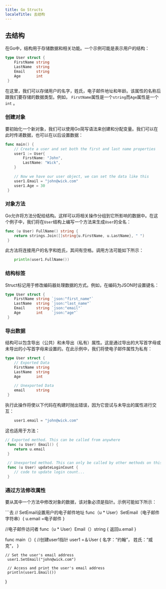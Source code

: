 ```yaml
---
title: Go Structs
localeTitle: 去结构
---
```

## 去结构

在Go中，结构用于存储数据和相关功能。一个示例可能是表示用户的结构：

```go
type User struct { 
    FirstName string 
    LastName  string 
    Email     string 
    Age       int 
 } 
```

在这里，我们可以存储用户的名字，姓氏，电子邮件地址和年龄。该属性的名称后跟我们要存储的数据类型。例如， `FirstName`属性是一个`string`而`Age`属性是一个`int` 。

### 创建对象

要初始化一个新对象，我们可以使用Go简写语法来创建和分配变量。我们可以在此时传递数据，也可以在以后设置数据：

```go
func main() { 
    // Create a user and set both the first and last name properties 
    user1 := User{ 
        FirstName: "John", 
        LastName: "Wick", 
    } 
 
    // Now we have our user object, we can set the data like this 
    user1.Email = "john@wick.com" 
    user1.Age = 30 
 } 
```

### 对象方法

Go允许将方法分配给结构。这样可以将相关操作分组到它所影响的数据中。在这个例子中，我们将在`User`结构上编写一个方法来生成`User`的全名：

```go
func (u User) FullName() string { 
    return strings.Join([]string{u.FirstName, u.LastName}, " ") 
 } 
```

此方法将连接用户的名字和姓氏，其间有空格。调用方法可能如下所示：

```go
    println(user1.FullName()) 
```

### 结构标签

Struct标记用于修改编码器处理数据的方式。例如，在编码为JSON时设置键名：

```go
type User struct { 
    FirstName string `json:"first_name"` 
    LastName  string `json:"last_name"` 
    Email     string `json:"email"` 
    Age       int    `json:"age"` 
 } 
```

### 导出数据

结构可以包含导出（公共）和未导出（私有）属性。这是通过导出的大写首字母或未导出的小写首字母来设置的。在此示例中，我们将使电子邮件属性为私有：

```go
type User struct { 
    // Exported Data 
    FirstName string 
    LastName  string 
    Age       int 
 
    // Unexported Data 
    email     string 
 } 
```

执行此操作将使以下代码在构建时抛出错误，因为它尝试与未导出的属性进行交互：

```go
    user1.email = "john@wick.com" 
```

这也适用于方法：

```go
// Exported method. This can be called from anywhere 
 func (u User) Email() { 
    return u.email 
 } 
 
 // Unexported method. This can only be called by other methods on this struct 
 func (u User) updateLoginCount { 
    // code to update login count... 
 } 
```

### 通过方法修改属性

要从其中一个方法中修改对象的数据，该对象必须是指针。示例可能如下所示：

\`\`\`去 // SetEmail设置用户的电子邮件地址 func（u \* User）SetEmail（电子邮件字符串）{ u.email =电子邮件 }

//电子邮件访问者 func（u \* User）Email（）string { 返回u.email }

func main（）{ //创建user1指针 user1 =＆User { 名字：“约翰”， 姓氏：“威克”， }
```
// Set the user's email address 
 user1.SetEmail("john@wick.com") 
 
 // Access and print the user's email address 
 println(user1.Email()) 
```

}